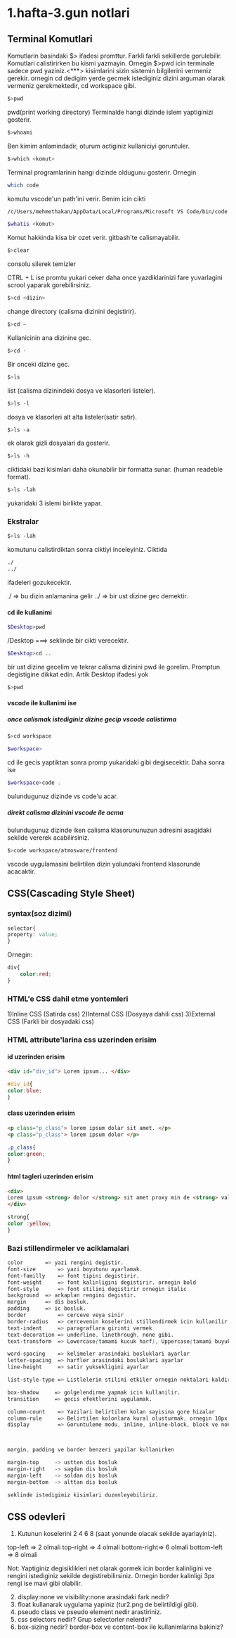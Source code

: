 # 1.hafta-3.gun notlari

## Terminal Komutlari

Komutlarin basindaki $> ifadesi promttur. Farkli farkli sekillerde gorulebilir. Komutlari calistirirken bu kismi yazmayin. Ornegin $>pwd icin terminale sadece pwd yaziniz.<***> kisimlarini sizin sistemin bilgilerini vermeniz gerekir.
ornegin cd <dizin> dedigim yerde gecmek istediginiz dizini arguman olarak vermeniz gerekmektedir, cd workspace gibi.



```bash
$>pwd
```

pwd(print working directory) Terminalde hangi dizinde islem yaptiginizi gosterir.



```bash
$>whoami
```

Ben kimim anlamindadir, oturum actiginiz kullaniciyi goruntuler.



```bash
$>which <komut>
```

Terminal programlarinin hangi dizinde oldugunu gosterir. Ornegin

```bash
which code
```

komutu vscode'un path'ini verir. Benim icin cikti

```bash
/c/Users/mehmethakan/AppData/Local/Programs/Microsoft VS Code/bin/code
```

```bash
$whatis <komut>
```

Komut hakkinda kisa bir ozet verir. gitbash'te calismayabilir.

```bash
$>clear
```

consolu silerek temizler

CTRL + L   ise promtu yukari ceker daha once yazdiklarinizi fare yuvarlagini scrool yaparak gorebilirsiniz.



```bash
$>cd <dizin>
```

change directory        (calisma dizinini degistirir).



```bash
$>cd ~
```

Kullanicinin ana dizinine gec.



```bash
$>cd -
```

Bir onceki dizine gec.



```bash
$>ls
```

list                    (calisma dizinindeki dosya ve klasorleri listeler).



```bash
$>ls -l
```

dosya ve klasorleri alt alta listeler(satir satir).



```bash
$>ls -a
```

ek olarak gizli dosyalari da gosterir.



```bash
$>ls -h
```

ciktidaki bazi kisimlari daha okunabilir bir formatta sunar. (human readeble format).



```bash
$>ls -lah
```

yukaridaki 3 islemi birlikte yapar.



### Ekstralar

```bash
$>ls -lah
```

komutunu calistirdiktan sonra ciktiyi inceleyiniz. Ciktida

```bash
./
../
```

ifadeleri gozukecektir.

./ => bu dizin anlamanina gelir
../ => bir ust dizine gec demektir.

#### cd ile kullanimi 

```bash
$Desktop>pwd
```

<Kullanici>/Desktop       ===> seklinde bir cikti verecektir.

```bash
$Desktop>cd ..
```

bir ust dizine gecelim ve tekrar calisma dizinini pwd ile gorelim. Promptun degistigine dikkat edin. Artik Desktop ifadesi yok

```bash
$>pwd
```

<kullanici>

#### vscode ile kullanimi ise

##### once calismak istediginiz dizine gecip vscode calistirma

```bash
$>cd workspace
```

```bash
$workspace>
```

cd ile gecis yaptiktan sonra promp yukaridaki gibi degisecektir. Daha sonra ise

```bash
$workspace>code .
```

bulundugunuz dizinde vs code'u acar.

##### direkt calisma dizinini vscode ile acma

bulundugunuz dizinde iken calisma klasorununuzun adresini asagidaki sekilde vererek acabilirsiniz.

```bash
$>code workspace/atmosware/frontend
```

vscode uygulamasini belirtilen dizin yolundaki frontend klasorunde acacaktir.





## CSS(Cascading Style Sheet)

### syntax(soz dizimi)

```css
selector{
property: value;
}
```

Ornegin:

```css
div{
    color:red;
}
```

### HTML'e CSS dahil etme yontemleri

1)Inline CSS (Satirda css)
2)Internal CSS (Dosyaya dahili css)
3)External CSS (Farkli bir dosyadaki css)



### HTML attribute'larina css uzerinden erisim

#### id uzerinden erisim

```html
<div id="div_id"> Lorem ipsum... </div>
```

```css
#div_id{
color:blue;
}
```

#### class uzerinden erisim

```html
<p class="p_class"> lorem ipsum dolar sit amet. </p>
<p class="p_class"> lorem ipsum dolor </p>
```

```css
.p_class{
color:green;
}
```

#### html tagleri uzerinden erisim

```html
<div>
Lorem ipsum <strong> dolor </strong> sit amet proxy min de <strong> values </strong> yuiine.
</div>
```

```CSS
strong{
color :yellow;
}
```



### Bazi stillendirmeler ve aciklamalari

```css
color 		=> yazi rengini degistir.
font-size       => yazi boyutunu ayarlamak.
font-familly    => font tipini degistirir.
font-weight     => font kalinligini degistirir. ornegin bold
font-style      => font stilini degistirir ornegin italic
background 	=> arkaplan rengini degistir.
margin 		=> dis bosluk.
padding 	=> ic bosluk.
border          => cerceve veya sinir
border-radius   => cercevenin koselerini stillendirmek icin kullanilir.
text-indent     => paragraflara girinti vermek
text-decoration => underline, linethrough, none gibi.
text-transform  => Lowercase(tamami kucuk harf), Uppercase(tamami buyuk harf) ve Capitialize(bas harfler buyuk) etkisi vermek icin kullanilir.

word-spacing  	=> kelimeler arasindaki bosluklari ayarlar
letter-spacing  => harfler arasindaki bosluklari ayarlar
line-height     => satir yuksekligini ayarlar

list-style-type => Listlelerin stilini etkiler ornegin noktalari kaldirmak veya kare kullanmak.

box-shadow     => golgelendirme yapmak icin kullanilir.
transition     => gecis efektlerini uygulamak.

column-count    => Yazilari belirtilen kolan sayisina gore hizalar
column-rule     => Belirtilen kolonlara kural olusturmak, ornegin 10px solid red;
display         => Goruntuleme modu, inline, inline-block, block ve none



margin, padding ve border benzeri yapilar kullanirken

margin-top     -> ustten dis bosluk
margin-right   -> sagdan dis bosluk
margin-left    -> soldan dis bosluk
margin-bottom  -> alttan dis bosluk

seklinde istedigimiz kisimlari duzenleyebiliriz.
```



## CSS odevleri

1) Kutunun koselerini 2 4 6 8 (saat yonunde olacak sekilde ayarlayiniz).

top-left    => 2 olmali
top-right   => 4 olmali
bottom-right=> 6 olmali
bottom-left => 8 olmali

Not: Yaptiginiz degisiklikleri net olarak gormek icin border kalinligini ve rengini istediginiz sekilde degistirebilirsiniz. Ornegin border kalinligi 3px rengi ise mavi gibi olabilir.

2) display:none ve visibility:none arasindaki fark nedir?
3) float kullanarak uygulama yapiniz (tur2.png de belirtildigi gibi).
3) pseudo class ve pseudo element nedir arastiriniz. 
4) css selectors nedir? Grup selectorler nelerdir? 
5) box-sizing nedir? border-box ve content-box ile kullanimlarina bakiniz?